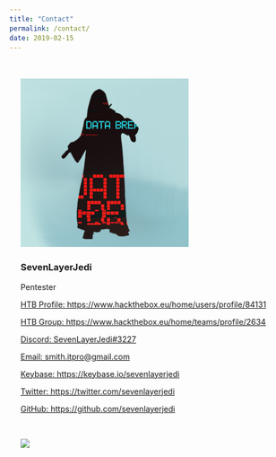 ```yaml
---
title: "Contact"
permalink: /contact/
date: 2019-02-15
---
```


<style>
  .container {
      width: 95%;
      margin: 0 auto;
      padding: 20px;
      background: transparent;
  }
</style>



<div class="container">
  <p align="left">
    <a class="author__avatar">
      <img src="/assets/images/avatar.png" alt="SevenLayerJedi" itemprop="image" />
    </a>
  </p>
  
  <p style="text-align: left; margin: auto;">
    <script src="https://www.hackthebox.eu/badge/84131" height="200"></script>
  </p>
  
  <p align="left">
    <h3 class="author__name" itemprop="name" style="text-align: left;">SevenLayerJedi</h3>
    <p class="author__bio" itemprop="description" style="text-align: left;">
      Pentester
    </p>
  </p>
  
  <p align="left">
    <a style="display: inline-block;" href="https://www.hackthebox.eu/home/users/profile/84131" itemprop="sameAs" rel="nofollow noopener noreferrer">
      <i class="far fa-arrow-alt-circle-right" aria-hidden="true"></i> HTB Profile: https://www.hackthebox.eu/home/users/profile/84131
    </a>
  </p>
  
  <p align="left">
    <a style="display: inline-block;" href="https://www.hackthebox.eu/home/teams/profile/2634" itemprop="sameAs" rel="nofollow noopener noreferrer">
      <i class="far fa-arrow-alt-circle-right" aria-hidden="true"></i> HTB Group: https://www.hackthebox.eu/home/teams/profile/2634
    </a>
  </p>
  
  <p align="left">
    <a style="display: inline-block;" href="https://discord.com" itemprop="sameAs" rel="nofollow noopener noreferrer">
      <i class="far fa-arrow-alt-circle-right" aria-hidden="true"></i> Discord: SevenLayerJedi#3227
    </a>
  </p>
  
  <p align="left">
    <a style="display: inline-block;" href="mailto:smith.itpro@gmail.com">
      <meta itemprop="email" content="smith.itpro@gmail.com" />
      <i class="fas fa-fw fa-envelope-square" aria-hidden="true"></i> Email: smith.itpro@gmail.com
    </a>
  </p>
  
  <p align="left">
    <a style="display: inline-block;" href="https://keybase.io/sevenlayerjedi" itemprop="sameAs" rel="nofollow noopener noreferrer">
      <i class="fas fa-fw fa-key" aria-hidden="true"></i> Keybase: https://keybase.io/sevenlayerjedi
    </a>
  </p>
  
  <p align="left">
    <a style="display: inline-block;" href="https://twitter.com/sevenlayerjedi" itemprop="sameAs" rel="nofollow noopener noreferrer">
      <i class="fab fa-fw fa-twitter-square" aria-hidden="true"></i> Twitter: https://twitter.com/sevenlayerjedi
    </a>
  </p>
  
  <p align="left">
    <a style="display: inline-block;" href="https://github.com/sevenlayerjedi" itemprop="sameAs" rel="nofollow noopener noreferrer">
      <i class="fab fa-fw fa-github" aria-hidden="true"></i> GitHub: https://github.com/sevenlayerjedi
    </a>
  </p>
  
  <br />
  <p align="left">
    <a style="display: inline-block;" href="https://paypal.me/kjs303">
      <img height="40" src="https://camo.githubusercontent.com/0e9e5cac101f7093336b4589c380ab5dcfdcbab0/68747470733a2f2f63646e2e6a7364656c6976722e6e65742f67682f74776f6c66736f6e2f70617970616c2d6769746875622d627574746f6e40312e302e302f646973742f627574746f6e2e737667" />
    </a>
  </p>
  
</div>
